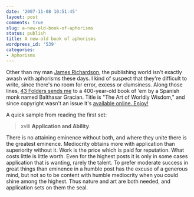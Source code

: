 ```yaml
---
date: '2007-11-08 10:51:45'
layout: post
comments: true
slug: a-new-old-book-of-aphorisms
status: publish
title: A new-old book of aphorisms
wordpress_id: '539'
categories:
- Aphorisms
---
```


Other than my man [James Richardson](http://www.phfactor.net/wp/2007/06/17/this-man-is-one-of-my-heros/), the publishing world isn't exactly awash with aphorisms these days. I kind of suspect that they're difficult to write, since there's no room for error, excess or clumsiness. Along those lines, [43 Folders sends me](http://www.43folders.com/2007/11/07/everything-i-needed-know-i-learned-1600s) to a 400-year-old book of 'em by a Spanish monk named Balthasar Gracian. Title is "The Art of Worldly Wisdom," and since copyright wasn't an issue it's [available online. Enjoy!](http://www.online-literature.com/gracian/art-worldly-wisdom/)

A quick sample from reading the first set:


> xviii **Application and Ability**.

There is no attaining eminence without both, and where they unite there is the greatest eminence. Mediocrity obtains more with application than superiority without it. Work is the price which is paid for reputation. What costs little is little worth. Even for the highest posts it is only in some cases application that is wanting, rarely the talent. To prefer moderate success in great things than eminence in a humble post has the excuse of a generous mind, but not so to be content with humble mediocrity when you could shine among the highest. Thus nature and art are both needed, and application sets on them the seal.
